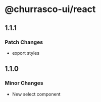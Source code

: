 # @churrasco-ui/react

## 1.1.1

### Patch Changes

- export styles

## 1.1.0

### Minor Changes

- New select component
